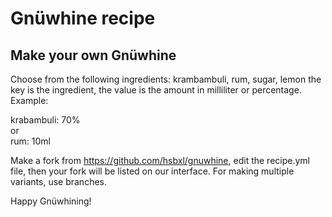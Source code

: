 # Gnüwhine recipe

## Make your own Gnüwhine
Choose from the following ingredients: krambambuli, rum, sugar, lemon
the key is the ingredient, the value is the amount in milliliter or percentage. Example:

krabambuli: 70%  
or  
rum: 10ml

Make a fork from https://github.com/hsbxl/gnuwhine, edit the recipe.yml file,
then your fork will be listed on our interface.
For making multiple variants, use branches.

Happy Gnüwhining!
